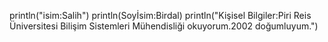 println("isim:Salih")
println(Soyİsim:Birdal)
println("Kişisel Bilgiler:Piri Reis Üniversitesi Bilişim Sistemleri Mühendisliği okuyorum.2002 doğumluyum.")
